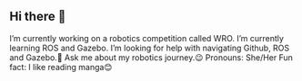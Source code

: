 ## Hi there 👋
I’m currently working on a robotics competition called WRO.
I’m currently learning ROS and Gazebo.
I’m looking for help with navigating Github, ROS and Gazebo.🤔
Ask me about my robotics journey.😉
Pronouns: She/Her
Fun fact: I like reading manga😊
<!--
**itz-Amy/itz-Amy** is a ✨ _special_ ✨ repository because its `README.md` (this file) appears on your GitHub profile.

Here are some ideas to get you started:

- 🔭 I’m currently working on 
- 🌱 I’m currently learning 
- 👯 I’m looking to collaborate on
- 🤔 I’m looking for help 
- 💬 Ask me about
- 📫 How to reach me: ...
- 😄 Pronouns: 
- ⚡ Fun fact: 
-->
